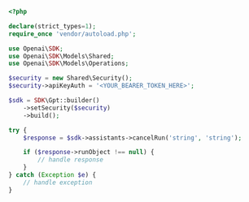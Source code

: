 <!-- Start SDK Example Usage [usage] -->
```php
<?php

declare(strict_types=1);
require_once 'vendor/autoload.php';

use Openai\SDK;
use Openai\SDK\Models\Shared;
use Openai\SDK\Models\Operations;

$security = new Shared\Security();
$security->apiKeyAuth = '<YOUR_BEARER_TOKEN_HERE>';

$sdk = SDK\Gpt::builder()
    ->setSecurity($security)
    ->build();

try {
    $response = $sdk->assistants->cancelRun('string', 'string');

    if ($response->runObject !== null) {
        // handle response
    }
} catch (Exception $e) {
    // handle exception
}

```
<!-- End SDK Example Usage [usage] -->